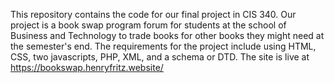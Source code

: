 This repository contains the code for our final project in CIS 340. Our project is a book swap program forum for students at the school of Business and Technology to trade books for other books they might need at the semester's end. The requirements for the project include using HTML, CSS, two javascripts, PHP, XML, and a schema or DTD. The site is live at https://bookswap.henryfritz.website/ 
